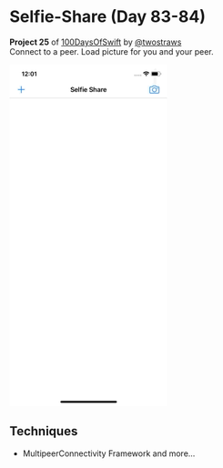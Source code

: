 # Selfie-Share (Day 83-84)
**Project 25** of [100DaysOfSwift](https://www.hackingwithswift.com/100) by [@twostraws](https://github.com/twostraws)\
Connect to a peer. Load picture for you and your peer. 

![Selfie Share Image](images/SelfieShare.gif "Selfie Share")

## Techniques
- MultipeerConnectivity Framework
and more...
